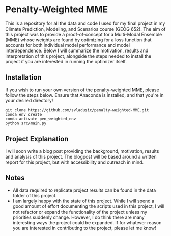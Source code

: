 # Penalty-Weighted MME
This is a repository for all the data and code I used for my final project in my Climate Prediction, Modeling, and Scenarios course (GEOG 652). The aim of this project was to provide a proof-of-concept for a Multi-Modal Ensemble (MME) whose weights are found by optimizing for a loss function that accounts for both individual model performance and model interdependence. Below I will summarize the motivation, results and interpretation of this project, alongside the steps needed to install the project if you are interested in running the optimizer itself.

## Installation

If you wish to run your own version of the penalty-weighted MME, please follow the steps below. Ensure that Anaconda is installed, and that you're in your desired directory!

```
git clone https://github.com/svladusic/penalty-weighted-MME.git
conda env create
conda activate pen_weighted_env
python src/main.py
```

## Project Explanation

I will soon write a blog post providing the background, motivation, results and analysis of this project. The blogpost will be based around a written report for this project, but with accessibility and outreach in mind.

## Notes

- All data required to replicate project results can be found in the data folder of this project.
- I am largely happy with the state of this project. While I will spend a good amount of effort documenting the scripts used in this project, I will not refactor or expand the functionality of the project unless my priorities suddenly change. However, I do think there are many interesting ways the project could be expanded. If for whatever reason you are interested in contributing to the project, please let me know!
